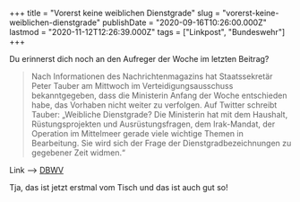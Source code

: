 +++
title = "Vorerst keine weiblichen Dienstgrade"
slug = "vorerst-keine-weiblichen-dienstgrade"
publishDate = "2020-09-16T10:26:00.000Z"
lastmod  = "2020-11-12T12:26:39.000Z"
tags = ["Linkpost", "Bundeswehr"]
+++


Du erinnerst dich noch an den Aufreger der Woche im letzten Beitrag? 

> Nach Informationen des Nachrichtenmagazins hat Staatssekretär Peter Tauber am Mittwoch im Verteidigungsausschuss bekanntgegeben, dass die Ministerin Anfang der Woche entschieden habe, das Vorhaben nicht weiter zu verfolgen. Auf Twitter schreibt Tauber: „Weibliche Dienstgrade? Die Ministerin hat mit dem Haushalt, Rüstungsprojekten und Ausrüstungsfragen, dem Irak-Mandat, der Operation im Mittelmeer gerade viele wichtige Themen in Bearbeitung. Sie wird sich der Frage der Dienstgradbezeichnungen zu gegebener Zeit widmen.“

Link --> [DBWV](https://www.dbwv.de/aktuelle-themen/blickpunkt/beitrag/nach-heftigen-protesten-weibliche-dienstgrade-sind-vom-tisch)

Tja, das ist jetzt erstmal vom Tisch und das ist auch gut so!

<!--more-->

